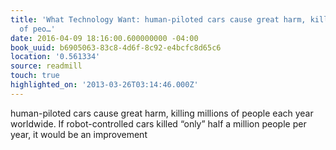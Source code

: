 ```yaml
---
title: 'What Technology Want: human-piloted cars cause great harm, killing millions
  of peo…'
date: 2016-04-09 18:16:00.600000000 -04:00
book_uuid: b6905063-83c8-4d6f-8c92-e4bcfc8d65c6
location: '0.561334'
source: readmill
touch: true
highlighted_on: '2013-03-26T03:14:46.000Z'
---
```


human-piloted cars cause great harm, killing millions of people each year worldwide. If robot-controlled cars killed “only” half a million people per year, it would be an improvement